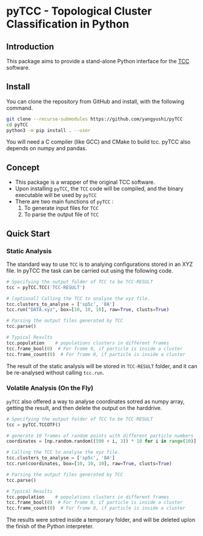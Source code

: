 # pyTCC - Topological Cluster Classification in Python



## Introduction

This package aims to provide a stand-alone Python interface for the [TCC](https://github.com/royallgroup/TCC) software.

## Install

You can clone the repository from GitHub and install, with the following command.

```sh
git clone --recurse-submodules https://github.com/yangyushi/pyTCC
cd pyTCC
python3 -m pip install . --user
```

You will need a C compiler (like GCC) and CMake to build tcc. pyTCC also depends on numpy and pandas.

## Concept

- This package is a wrapper of the original TCC software.
- Upon installing `pyTCC`, the `TCC` code will be compiled, and the binary executable will be used by `pyTCC`
- There are two main functions of `pyTCC` :
  1. To generate input files for `TCC`
  2. To parse the output file of `TCC`

## Quick Start

### Static Analysis

The standard way to use `TCC` is to analying configurations stored in an XYZ file. In pyTCC the task can be carried out using the following code.

```python
# Specifying the output folder of TCC to be TCC-RESULT
tcc = pyTCC.TCC('TCC-RESULT')

# [optional] Calling the TCC to analyse the xyz file.
tcc.clusters_to_analyse = ['sp5c', '8A']
tcc.run("DATA.xyz", box=[10, 10, 10], raw=True, clusts=True)

# Parsing the output files generated by TCC
tcc.parse()

# Typical Results
tcc.population    # populations clusters in different frames
tcc.frame_bool(0)  # For frame 0, if particle is inside a cluster
tcc.frame_count(0)  # For frame 0, if particle is inside a cluster
```

The result of the static analysis will be stored in `TCC-RESULT` folder, and it can be re-analysed without calling `tcc.run`.

### Volatile Analysis (On the Fly)

`pyTCC` also offered a way to analyse coordinates sotred as numpy array, getting the result, and then delete the output on the harddrive.

```python
# Specifying the output folder of TCC to be TCC-RESULT
tcc = pyTCC.TCCOTF()

# generate 10 frames of random points with different particle numbers
coordinates = [np.random.random((500 + i, 3)) * 10 for i in range(10)]

# Calling the TCC to analyse the xyz file.
tcc.clusters_to_analyse = ['sp5c', '8A']
tcc.run(coordinates, box=[10, 10, 10], raw=True, clusts=True)

# Parsing the output files generated by TCC
tcc.parse()

# Typical Results
tcc.population    # populations clusters in different frames
tcc.frame_bool(0)  # For frame 0, if particle is inside a cluster
tcc.frame_count(0)  # For frame 0, if particle is inside a cluster
```

The results were sotred inside a temporary folder, and will be deleted uplon the finish of the Python interpreter.
